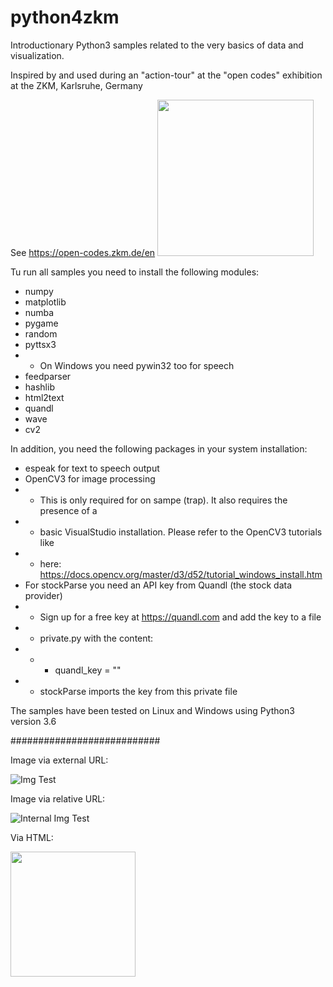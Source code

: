 # python4zkm
Introductionary Python3 samples related to the very basics of data and visualization.

Inspired by and used during an "action-tour" at the "open codes" exhibition at the ZKM, Karlsruhe, Germany

See https://open-codes.zkm.de/en <img src="https://zkm.de/media/styles/r17_1280/public/bild/ocii_plakat_dina1_final.jpg?itok=77xfS05w&c=e425af2cad7290dca592b01cdf1b1ca4" width="250">

Tu run all samples you need to install the following modules:

  * numpy
  * matplotlib
  * numba
  * pygame
  * random
  * pyttsx3
  *  * On Windows you need pywin32 too for speech 
  * feedparser
  * hashlib
  * html2text
  * quandl
  * wave
  * cv2

In addition, you need the following packages in your system installation:

  * espeak for text to speech output
  * OpenCV3 for image processing
  *  * This is only required for on sampe (trap). It also requires the presence of a
  *  * basic VisualStudio installation. Please refer to the OpenCV3 tutorials like
  *  * here: https://docs.opencv.org/master/d3/d52/tutorial_windows_install.htm
  *  For stockParse you need an API key from Quandl (the stock data provider)
  *  * Sign up for a free key at https://quandl.com and add the key to a file
  *  * private.py with the content:
  *  * * quandl_key = "<the key you got from quandl>"
  *  * stockParse imports the key from this private file

The samples have been tested on Linux and Windows using Python3 version 3.6


###########################

Image via external URL:

![Img Test](https://github.com/digital-codes/python4zkm/blob/master/data/github.png)

Image via relative URL:

![Internal Img Test](../master/data/github.png?raw=true)


Via HTML:

<img src="https://github.com/digital-codes/python4zkm/blob/master/data/github.png" width="200">






